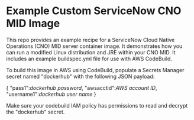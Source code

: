 # Example Custom ServiceNow CNO MID Image

This repo provides an example recipe for a ServiceNow Cloud Native Operations (CNO) MID server container image.  It demonstrates how you can run a modified Linux distribution and JRE within your CNO MID.  It includes an example buildspec.yml file for use with AWS CodeBuild.

To build this image in AWS using CodeBuild, populate a Secrets Manager secret named "dockerhub" with the following JSON payload:

{
"pass1":*dockerhub password*,
"awsacctid":*AWS account ID*,
"username1":*dockerhub user name*
}

Make sure your codebuild IAM policy has permissions to read and decrypt the "dockerhub" secret.
